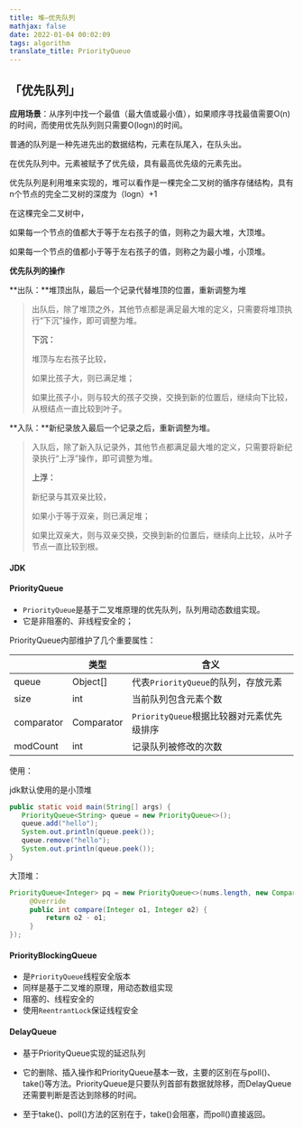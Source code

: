```yaml
---
title: 堆—优先队列
mathjax: false
date: 2022-01-04 00:02:09
tags: algorithm
translate_title: PriorityQueue
---
```


## 「优先队列」

**应用场景**：从序列中找一个最值（最大值或最小值），如果顺序寻找最值需要O(n)的时间，而使用优先队列则只需要O(logn)的时间。

普通的队列是一种先进先出的数据结构，元素在队尾入，在队头出。

在优先队列中。元素被赋予了优先级，具有最高优先级的元素先出。



优先队列是利用堆来实现的，堆可以看作是一棵完全二叉树的循序存储结构，具有n个节点的完全二叉树的深度为（logn）+1

在这棵完全二叉树中，

如果每一个节点的值都大于等于左右孩子的值，则称之为最大堆，大顶堆。

如果每一个节点的值都小于等于左右孩子的值，则称之为最小堆，小顶堆。



**优先队列的操作**

**出队：**堆顶出队，最后一个记录代替堆顶的位置，重新调整为堆

> 出队后，除了堆顶之外，其他节点都是满足最大堆的定义，只需要将堆顶执行“下沉”操作，即可调整为堆。
>
> **下沉：**
>
> 堆顶与左右孩子比较，
>
> 如果比孩子大，则已满足堆；
>
> 如果比孩子小，则与较大的孩子交换，交换到新的位置后，继续向下比较，从根结点一直比较到叶子。

**入队：**新纪录放入最后一个记录之后，重新调整为堆。

> 入队后，除了新入队记录外，其他节点都满足最大堆的定义，只需要将新纪录执行“上浮”操作，即可调整为堆。
>
> **上浮：**
>
> 新纪录与其双亲比较，
>
> 如果小于等于双亲，则已满足堆；
>
> 如果比双亲大，则与双亲交换，交换到新的位置后，继续向上比较，从叶子节点一直比较到根。



#### JDK 

#### PriorityQueue

- `PriorityQueue`是基于二叉堆原理的优先队列，队列用动态数组实现。
- 它是非阻塞的、非线程安全的；

PriorityQueue内部维护了几个重要属性：

|            | 类型       | 含义                                      |
| ---------- | ---------- | ----------------------------------------- |
| queue      | Object[]   | 代表`PriorityQueue`的队列，存放元素       |
| size       | int        | 当前队列包含元素个数                      |
| comparator | Comparator | `PriorityQueue`根据比较器对元素优先级排序 |
| modCount   | int        | 记录队列被修改的次数                      |

使用：

jdk默认使用的是小顶堆

```java
public static void main(String[] args) {
   PriorityQueue<String> queue = new PriorityQueue<>();
   queue.add("hello");
   System.out.println(queue.peek());
   queue.remove("hello");
   System.out.println(queue.peek());
}
```

大顶堆：

```java
PriorityQueue<Integer> pq = new PriorityQueue<>(nums.length, new Comparator<Integer>(){
     @Override
     public int compare(Integer o1, Integer o2) {
         return o2 - o1;
     }
});
```

#### PriorityBlockingQueue

- 是`PriorityQueue`线程安全版本
- 同样是基于二叉堆的原理，用动态数组实现
- 阻塞的、线程安全的
- 使用`ReentrantLock`保证线程安全

#### DelayQueue

- 基于PriorityQueue实现的延迟队列

- 它的删除、插入操作和PriorityQueue基本一致，主要的区别在与poll()、take()等方法。PriorityQueue是只要队列首部有数据就除移，而DelayQueue还需要判断是否达到除移的时间。

- 至于take()、poll()方法的区别在于，take()会阻塞，而poll()直接返回。
